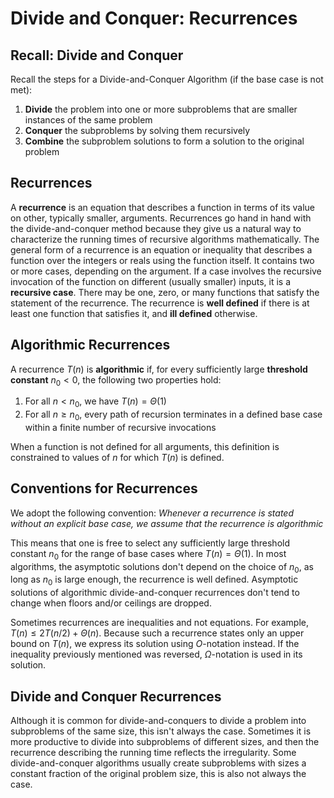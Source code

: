 # Divide and Conquer: Recurrences

## Recall: Divide and Conquer

Recall the steps for a Divide-and-Conquer Algorithm (if the base case is not met):

1.  **Divide** the problem into one or more subproblems that are smaller instances of the same problem
2.  **Conquer** the subproblems by solving them recursively
3.  **Combine** the subproblem solutions to form a solution to the original problem

## Recurrences

A **recurrence** is an equation that describes a function in terms of its value on other, typically smaller, arguments. Recurrences go hand in hand with the divide-and-conquer method because they give us a natural way to characterize the running times of recursive algorithms mathematically. The general form of a recurrence is an equation or inequality that describes a function over the integers or reals using the function itself. It contains two or more cases, depending on the argument. If a case involves the recursive invocation of the function on different (usually smaller) inputs, it is a **recursive case**. There may be one, zero, or many functions that satisfy the statement of the recurrence. The recurrence is **well defined** if there is at least one function that satisfies it, and **ill defined** otherwise.

## Algorithmic Recurrences

A recurrence $T(n)$ is **algorithmic** if, for every sufficiently large **threshold constant** $n_0 < 0$, the following two properties hold:

1.  For all $n < n_0$, we have $T(n) = \Theta(1)$
2.  For all $n \ge n_0$, every path of recursion terminates in a defined base case within a finite number of recursive invocations

When a function is not defined for all arguments, this definition is constrained to values of $n$ for which $T(n)$ is defined.

## Conventions for Recurrences

We adopt the following convention: _Whenever a recurrence is stated without an explicit base case, we assume that the recurrence is algorithmic_

This means that one is free to select any sufficiently large threshold constant $n_0$ for the range of base cases where $T(n) = \Theta(1)$. In most algorithms, the asymptotic solutions don't depend on the choice of $n_0$, as long as $n_0$ is large enough, the recurrence is well defined. Asymptotic solutions of algorithmic divide-and-conquer recurrences don't tend to change when floors and/or ceilings are dropped.

Sometimes recurrences are inequalities and not equations. For example, $T(n) \le 2 T(n / 2) + \Theta(n)$. Because such a recurrence states only an upper bound on $T(n)$, we express its solution using $O$-notation instead. If the inequality previously mentioned was reversed, $\Omega$-notation is used in its solution.

## Divide and Conquer Recurrences

Although it is common for divide-and-conquers to divide a problem into subproblems of the same size, this isn't always the case. Sometimes it is more productive to divide into subproblems of different sizes, and then the recurrence describing the running time reflects the irregularity. Some divide-and-conquer algorithms usually create subproblems with sizes a constant fraction of the original problem size, this is also not always the case.
